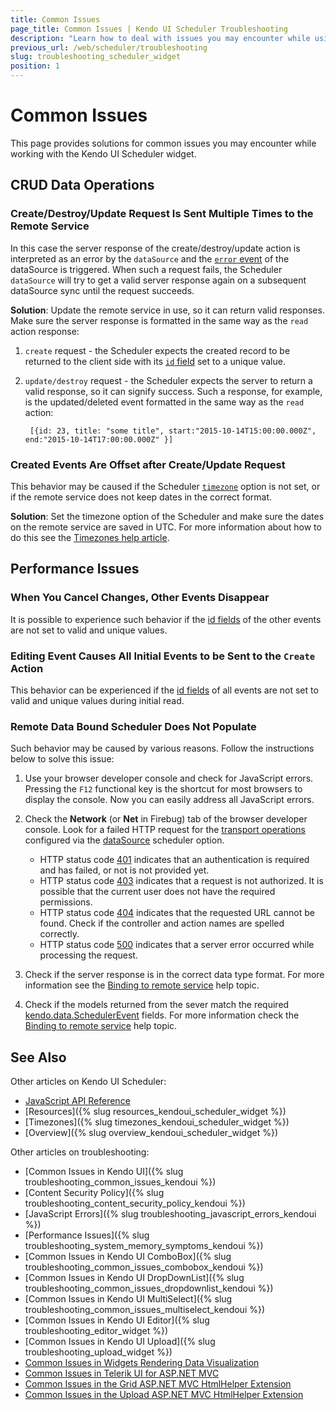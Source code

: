 ```yaml
---
title: Common Issues
page_title: Common Issues | Kendo UI Scheduler Troubleshooting
description: "Learn how to deal with issues you may encounter while using the Kendo UI Scheduler widget."
previous_url: /web/scheduler/troubleshooting
slug: troubleshooting_scheduler_widget
position: 1
---
```


# Common Issues

This page provides solutions for common issues you may encounter while working with the Kendo UI Scheduler widget.

## CRUD Data Operations

### Create/Destroy/Update Request Is Sent Multiple Times to the Remote Service

In this case the server response of the create/destroy/update action is interpreted as an error by the `dataSource` and the [`error` event](/api/framework/datasource#events-error) of the dataSource is triggered. When such a request fails, the Scheduler `dataSource` will try to get a valid server response again on a subsequent dataSource sync until the request succeeds. 

**Solution**: Update the remote service in use, so it can return valid responses. Make sure the server response is formatted in the same way as the `read` action response:

1. `create` request - the Scheduler expects the created record to be returned to the client side with its [`id` field](/api/javascript/data/schedulerevent#fields-id) set to a unique value.

2. `update/destroy` request - the Scheduler expects the server to return a valid response, so it can signify success. Such a response, for example, is the updated/deleted event formatted in the same way as the `read` action:

        [{id: 23, title: "some title", start:"2015-10-14T15:00:00.000Z", end:"2015-10-14T17:00:00.000Z" }]

### Created Events Are Offset after Create/Update Request

This behavior may be caused if the Scheduler [`timezone`](/api/javascript/ui/scheduler#configuration-timezone) option is not set, or if the remote service does not keep dates in the correct format.

**Solution**: Set the timezone option of the Scheduler and make sure the dates on the remote service are saved in UTC. For more information about how to do this see the [Timezones help article](/web/scheduler/timezones).
    
## Performance Issues

### When You Cancel Changes, Other Events Disappear

It is possible to experience such behavior if the [id fields](/api/javascript/data/schedulerevent#fields-id) of the other events are not set to valid and unique values. 

### Editing Event Causes All Initial Events to be Sent to the <code>Create</code> Action

This behavior can be experienced if the [id fields](/api/javascript/data/schedulerevent#fields-id) of all events are not set to valid and unique values during initial read. 

### Remote Data Bound Scheduler Does Not Populate

Such behavior may be caused by various reasons. Follow the instructions below to solve this issue:

1. Use your browser developer console and check for JavaScript errors. Pressing the `F12` functional key is the shortcut for most browsers to display the console. Now you can easily address all JavaScript errors.

2. Check the **Network** (or **Net** in Firebug) tab of the browser developer console. Look for a failed HTTP request for the [transport operations](http://docs.telerik.com/kendo-ui/api/javascript/data/datasource#configuration-transport) configured via the [dataSource](http://docs.telerik.com/kendo-ui/api/javascript/ui/scheduler#configuration-dataSource) scheduler option.
    - HTTP status code [401](http://en.wikipedia.org/wiki/List_of_HTTP_status_codes#401) indicates that an authentication is required and has failed, or not is not provided yet.
    - HTTP status code [403](http://en.wikipedia.org/wiki/List_of_HTTP_status_codes#403) indicates that a request is not authorized. It is possible that the current user does not have
    the required permissions.
    - HTTP status code [404](http://en.wikipedia.org/wiki/List_of_HTTP_status_codes#404) indicates that the requested URL cannot be found. Check if the controller and action names are spelled correctly.
    - HTTP status code [500](http://en.wikipedia.org/wiki/List_of_HTTP_status_codes#500) indicates that a server error occurred while processing the request.

3. Check if the server response is in the correct data type format. For more information see the [Binding to remote service](/web/scheduler/overview#binding-to-remote-service) help topic. 

4. Check if the models returned from the sever match the required [kendo.data.SchedulerEvent](/api/javascript/data/schedulerevent) fields. For more information check the [Binding to remote service](/web/scheduler/overview#binding-to-remote-service) help topic.

## See Also

Other articles on Kendo UI Scheduler:

* [JavaScript API Reference](/api/javascript/ui/scheduler)
* [Resources]({% slug resources_kendoui_scheduler_widget %})
* [Timezones]({% slug timezones_kendoui_scheduler_widget %})
* [Overview]({% slug overview_kendoui_scheduler_widget %})

Other articles on troubleshooting:

* [Common Issues in Kendo UI]({% slug troubleshooting_common_issues_kendoui %})
* [Content Security Policy]({% slug troubleshooting_content_security_policy_kendoui %})
* [JavaScript Errors]({% slug troubleshooting_javascript_errors_kendoui %})
* [Performance Issues]({% slug troubleshooting_system_memory_symptoms_kendoui %})
* [Common Issues in Kendo UI ComboBox]({% slug troubleshooting_common_issues_combobox_kendoui %})
* [Common Issues in Kendo UI DropDownList]({% slug troubleshooting_common_issues_dropdownlist_kendoui %})
* [Common Issues in Kendo UI MultiSelect]({% slug troubleshooting_common_issues_multiselect_kendoui %})
* [Common Issues in Kendo UI Editor]({% slug troubleshooting_editor_widget %})
* [Common Issues in Kendo UI Upload]({% slug troubleshooting_upload_widget %})
* [Common Issues in Widgets Rendering Data Visualization](/dataviz/troubleshooting)
* [Common Issues in Telerik UI for ASP.NET MVC](/aspnet-mvc/troubleshooting)
* [Common Issues in the Grid ASP.NET MVC HtmlHelper Extension](/aspnet-mvc/helpers/grid/troubleshooting)
* [Common Issues in the Upload ASP.NET MVC HtmlHelper Extension](/aspnet-mvc/helpers/upload/troubleshooting)